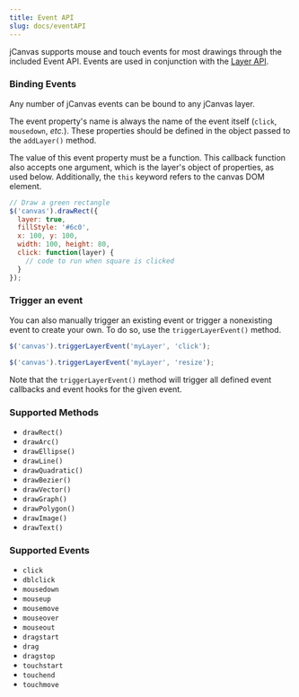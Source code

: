 ```yaml
---
title: Event API
slug: docs/eventAPI
---
```


jCanvas supports mouse and touch events for most drawings through the included Event API. Events are used in conjunction with the [Layer API](/docs/layerAPI/).

### Binding Events

Any number of jCanvas events can be bound to any jCanvas layer.

The event property's name is always the name of the event itself (`click`, `mousedown`, *etc.*). These properties should be defined in the object passed to the `addLayer()` method.

The value of this event property must be a function. This callback function also accepts one argument, which is the layer's object of properties, as used below. Additionally, the `this` keyword refers to the canvas DOM element.

```js
// Draw a green rectangle
$('canvas').drawRect({
  layer: true,
  fillStyle: '#6c0',
  x: 100, y: 100,
  width: 100, height: 80,
  click: function(layer) {
    // code to run when square is clicked
  }
});
```

### Trigger an event

You can also manually trigger an existing event or trigger a nonexisting event to create your own. To do so, use the `triggerLayerEvent()` method.

```js
$('canvas').triggerLayerEvent('myLayer', 'click');
```

```js
$('canvas').triggerLayerEvent('myLayer', 'resize');
```

Note that the `triggerLayerEvent()` method will trigger all defined event callbacks and event hooks for the given event.

### Supported Methods

  - `drawRect()`
  - `drawArc()`
  - `drawEllipse()`
  - `drawLine()`
  - `drawQuadratic()`
  - `drawBezier()`
  - `drawVector()`
  - `drawGraph()`
  - `drawPolygon()`
  - `drawImage()`
  - `drawText()`

### Supported Events

  - `click`
  - `dblclick`
  - `mousedown`
  - `mouseup`
  - `mousemove`
  - `mouseover`
  - `mouseout`
  - `dragstart`
  - `drag`
  - `dragstop`
  - `touchstart`
  - `touchend`
  - `touchmove`
